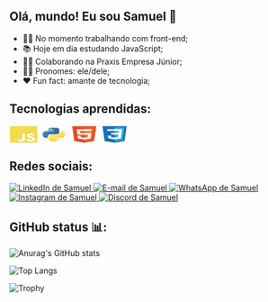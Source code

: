 ## Olá, mundo! Eu sou Samuel 👋

- 👨‍💻 No momento trabalhando com front-end;
- 📚 Hoje em dia estudando JavaScript;
- 🙏🏻 Colaborando na Praxis Empresa Júnior;
- 🙋‍♂️ Pronomes: ele/dele;
- ❤️ Fun fact: amante de tecnologia;

## Tecnologias aprendidas:
<div style="display: inline_block">
  <img align="center" alt="Samuel-JavaScript" height="30" width="50" src="https://raw.githubusercontent.com/devicons/devicon/master/icons/javascript/javascript-plain.svg">
  <img align="center" alt="Samuel-Python" height="30" width="50" src="https://raw.githubusercontent.com/devicons/devicon/master/icons/python/python-original.svg">
  <img align="center" alt="Samuel-HTML" height="30" width="50" src="https://raw.githubusercontent.com/devicons/devicon/master/icons/html5/html5-original.svg">
  <img align="center" alt="Samuel-CSS" height="30" width="50" src="https://raw.githubusercontent.com/devicons/devicon/master/icons/css3/css3-original.svg">
</div>

## Redes sociais:
<div>
  <a href="https://www.linkedin.com/in/samu3l-silva" target="_blank" rel="external">
    <img src="https://img.shields.io/badge/-LinkedIn-0A66C2?style=for-the-badge&logo=linkedin&logoColor=white" alt="LinkedIn de Samuel">
  </a>
  <a href="mailto:samuelssone02@gmail.com" target="_blank" rel="external">
    <img src="https://img.shields.io/badge/E--mail-D14836?style=for-the-badge&logo=gmail&logoColor=white" alt="E-mail de Samuel">
  </a>
  <a href = "https://wa.me/5571997234881" target="_blank" rel="external">
    <img src = "https://img.shields.io/badge/WhatsApp-25D366?style=for-the-badge&logo=whatsapp&logoColor=white" alt="WhatsApp de Samuel">
  </a>
  <a href="https://www.instagram.com/s4muel_ss" target="_blank" rel="external">
    <img src="https://img.shields.io/badge/Instagram-E4405F?style=for-the-badge&logo=instagram&logoColor=white" alt="Instagram de Samuel">
  </a>
  <a href="https://discordapp.com/users/s4mu3l__" target="_blank" rel="external">
    <img src="https://img.shields.io/badge/Discord-5865F2?style=for-the-badge&logo=discord&logoColor=white" alt="Discord de Samuel">
  </a>
</div>

## GitHub status 📊:
![Anurag's GitHub stats](https://github-readme-stats.vercel.app/api?username=S4mu3l-Silv4&show_icons=true&theme=radical)

![Top Langs](https://github-readme-stats.vercel.app/api/top-langs/?username=S4mu3l-Silv4&layout=compact&theme=radical)

![Trophy](https://github-profile-trophy.vercel.app/?username=S4mu3l-Silv4&theme=algolia)
